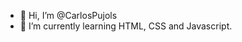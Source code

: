 - 👋 Hi, I’m @CarlosPujols
- 🌱 I’m currently learning HTML, CSS and Javascript.

<!---
CarlosPujols/CarlosPujols is a ✨ special ✨ repository because its `README.md` (this file) appears on your GitHub profile.
You can click the Preview link to take a look at your changes.
--->
